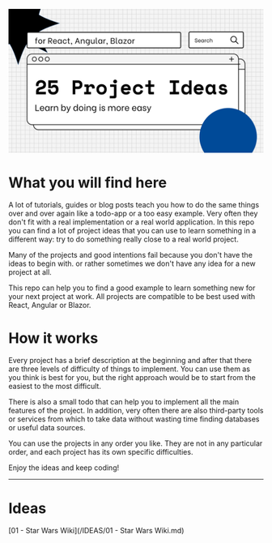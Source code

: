 ![](1.png)

# What you will find here
A lot of tutorials, guides or blog posts teach you how to do the same things over and over again like a todo-app or a too easy example.
Very often they don't fit with a real implementation or a real world application.
In this repo you can find a lot of project ideas that you can use to learn something in a different way: try to do something really close to a real world project.

Many of the projects and good intentions fail because you don't have the ideas to begin with. or rather sometimes we don't have any idea for a new project at all.

This repo can help you to find a good example to learn something new for your next project at work.
All projects are compatible to be best used with React, Angular or Blazor.

# How it works
Every project has a brief description at the beginning and after that there are three levels of difficulty of things to implement.
You can use them as you think is best for you, but the right approach would be to start from the easiest to the most difficult.

There is also a small todo that can help you to implement all the main features of the project.
In addition, very often there are also third-party tools or services from which to take data without wasting time finding databases or useful data sources.

You can use the projects in any order you like.
They are not in any particular order, and each project has its own specific difficulties.

Enjoy the ideas and keep coding!

---

# Ideas

[01 - Star Wars Wiki](/IDEAS/01 - Star Wars Wiki.md)
